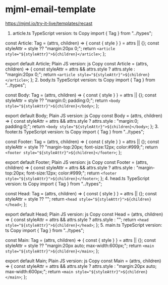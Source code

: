 # mjml-email-template


https://mjml.io/try-it-live/templates/recast



1. article.ts
TypeScript version:
ts
Copy
import { Tag } from "../types";

const Article: Tag = (attrs, children) => {
  const { style } } = attrs || {};
  const styleAttr = style ?? "margin:20px 0;";
  return `<article style="${styleAttr}">${children}</article>`;
};

export default Article;
Plain JS version:
js
Copy
const Article = (attrs, children) => {
  const styleAttr = attrs && attrs.style ? attrs.style : "margin:20px 0;";
  return `<article style="${styleAttr}">${children}</article>`;
};
2. body.ts
TypeScript version:
ts
Copy
import { Tag } from "../types";

const Body: Tag = (attrs, children) => {
  const { style } } = attrs || {};
  const styleAttr = style ?? "margin:0; padding:0;";
  return `<body style="${styleAttr}">${children}</body>`;
};

export default Body;
Plain JS version:
js
Copy
const Body = (attrs, children) => {
  const styleAttr = attrs && attrs.style ? attrs.style : "margin:0; padding:0;";
  return `<body style="${styleAttr}">${children}</body>`;
};
3. footer.ts
TypeScript version:
ts
Copy
import { Tag } from "../types";

const Footer: Tag = (attrs, children) => {
  const { style } } = attrs || {};
  const styleAttr = style ?? "margin-top:20px; font-size:12px; color:#999;";
  return `<footer style="${styleAttr}">${children}</footer>`;
};

export default Footer;
Plain JS version:
js
Copy
const Footer = (attrs, children) => {
  const styleAttr = attrs && attrs.style ? attrs.style : "margin-top:20px; font-size:12px; color:#999;";
  return `<footer style="${styleAttr}">${children}</footer>`;
};
4. head.ts
TypeScript version:
ts
Copy
import { Tag } from "../types";

const Head: Tag = (attrs, children) => {
  const { style } } = attrs || {};
  const styleAttr = style ?? "";
  return `<head style="${styleAttr}">${children}</head>`;
};

export default Head;
Plain JS version:
js
Copy
const Head = (attrs, children) => {
  const styleAttr = attrs && attrs.style ? attrs.style : "";
  return `<head style="${styleAttr}">${children}</head>`;
};
5. main.ts
TypeScript version:
ts
Copy
import { Tag } from "../types";

const Main: Tag = (attrs, children) => {
  const { style } } = attrs || {};
  const styleAttr = style ?? "margin:20px auto; max-width:600px;";
  return `<main style="${styleAttr}">${children}</main>`;
};

export default Main;
Plain JS version:
js
Copy
const Main = (attrs, children) => {
  const styleAttr = attrs && attrs.style ? attrs.style : "margin:20px auto; max-width:600px;";
  return `<main style="${styleAttr}">${children}</main>`;
};
